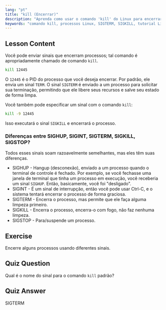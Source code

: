 ```yaml
---
lang: "pt"
title: "kill (Encerrar)"
description: "Aprenda como usar o comando 'kill' do Linux para encerrar processos. Entenda SIGTERM, SIGKILL e outros sinais para gerenciamento de processos. Comece a aprender agora!"
keywords: "comando kill, processos Linux, SIGTERM, SIGKILL, tutorial Linux, iniciante, gerenciamento de processos, guia Linux"
---
```


## Lesson Content

Você pode enviar sinais que encerram processos; tal comando é apropriadamente chamado de comando `kill`.

```bash
kill 12445
```

O `12445` é o PID do processo que você deseja encerrar. Por padrão, ele envia um sinal `TERM`. O sinal `SIGTERM` é enviado a um processo para solicitar sua terminação, permitindo que ele libere seus recursos e salve seu estado de forma limpa.

Você também pode especificar um sinal com o comando `kill`:

```bash
kill -9 12445
```

Isso executará o sinal `SIGKILL` e encerrará o processo.

### Diferenças entre SIGHUP, SIGINT, SIGTERM, SIGKILL, SIGSTOP?

Todos esses sinais soam razoavelmente semelhantes, mas eles têm suas diferenças.

- SIGHUP - Hangup (desconexão), enviado a um processo quando o terminal de controle é fechado. Por exemplo, se você fechasse uma janela de terminal que tinha um processo em execução, você receberia um sinal `SIGHUP`. Então, basicamente, você foi "desligado".
- SIGINT - É um sinal de interrupção, então você pode usar Ctrl-C, e o sistema tentará encerrar o processo de forma graciosa.
- SIGTERM - Encerra o processo, mas permite que ele faça alguma limpeza primeiro.
- SIGKILL - Encerra o processo, encerra-o com fogo, não faz nenhuma limpeza.
- SIGSTOP - Para/suspende um processo.

## Exercise

Encerre alguns processos usando diferentes sinais.

## Quiz Question

Qual é o nome do sinal para o comando `kill` padrão?

## Quiz Answer

SIGTERM
